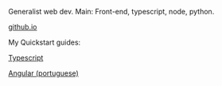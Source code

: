 
Generalist web dev. Main: Front-end, typescript, node, python.

[github.io](https://wkrueger.github.io)

My Quickstart guides:

[Typescript](https://wkrueger.gitbook.io/typescript/)

[Angular (portuguese)](https://wkrueger.gitbook.io/angular/)
